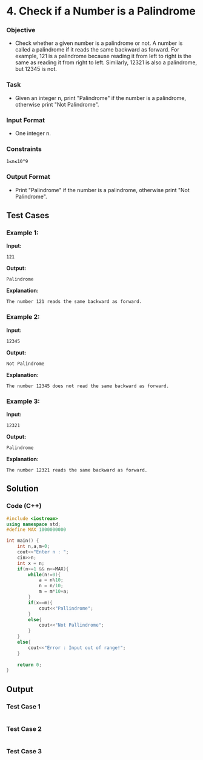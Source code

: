 # **4. Check if a Number is a Palindrome**

### Objective
 - Check whether a given number is a palindrome or not. A number is called a palindrome if it
reads the same backward as forward. For example, 121 is a palindrome because reading it
from left to right is the same as reading it from right to left. Similarly, 12321 is also a
palindrome, but 12345 is not.

### Task
 - Given an integer n, print &quot;Palindrome&quot; if the number is a palindrome, otherwise print &quot;Not
Palindrome&quot;.

### Input Format
 - One integer n.

### Constraints
```
1≤n≤10^9
```

### Output Format
 - Print &quot;Palindrome&quot; if the number is a palindrome, otherwise print &quot;Not Palindrome&quot;.

## Test Cases
### Example 1:

**Input:**
```
121
```
**Output:**
```
Palindrome
```

**Explanation:**
```
The number 121 reads the same backward as forward.
```
### Example 2:
**Input:**
```
12345
```
**Output:**
```
Not Palindrome
```
**Explanation:**
```
The number 12345 does not read the same backward as forward.
```
### Example 3:
**Input:**
```
12321
```
**Output:**
```
Palindrome
```
**Explanation:**
```
The number 12321 reads the same backward as forward.
```
## Solution
### Code (C++)
```cpp
#include <iostream>
using namespace std;
#define MAX 1000000000

int main() {
    int n,a,m=0;
    cout<<"Enter n : ";
    cin>>n;
    int x = n;
    if(n>=1 && n<=MAX){
        while(n!=0){
            a = n%10;
            n = n/10;
            m = m*10+a;
        }
        if(x==m){
            cout<<"Pallindrome";
        }
        else{
            cout<<"Not Pallindrome";
        }
    }
    else{
        cout<<"Error : Input out of range!";
    }
    
    return 0;
}
```
## Output
### Test Case 1
  <picture>
    <img alt="" src="">
  </picture>

### Test Case 2
<picture>
    <img alt="" src="">
  </picture>

### Test Case 3
<picture>
    <img alt="" src="">
  </picture>
